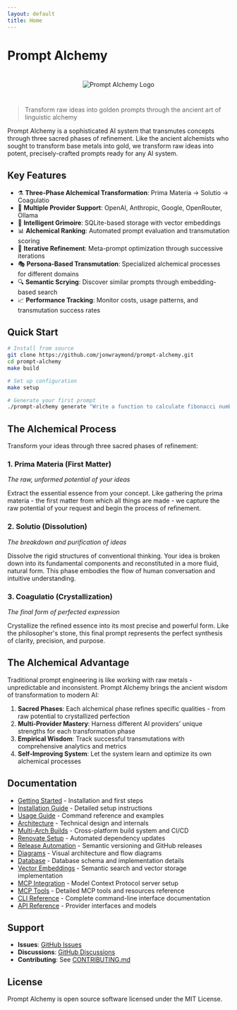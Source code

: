 ```yaml
---
layout: default
title: Home
---
```


# Prompt Alchemy

<div style="text-align: center; margin: 40px 0;">
  <img src="/assets/prompt_alchemy2.png" alt="Prompt Alchemy Logo" style="max-width: 400px;">
</div>

> Transform raw ideas into golden prompts through the ancient art of linguistic alchemy

<div class="alchemical-process">
Prompt Alchemy is a sophisticated AI system that transmutes concepts through three sacred phases of refinement. Like the ancient alchemists who sought to transform base metals into gold, we transform raw ideas into potent, precisely-crafted prompts ready for any AI system.
</div>

## Key Features

- ⚗️ **Three-Phase Alchemical Transformation**: Prima Materia → Solutio → Coagulatio
- 🤖 **Multiple Provider Support**: OpenAI, Anthropic, Google, OpenRouter, Ollama
- 💾 **Intelligent Grimoire**: SQLite-based storage with vector embeddings
- 📊 **Alchemical Ranking**: Automated prompt evaluation and transmutation scoring
- 🔄 **Iterative Refinement**: Meta-prompt optimization through successive iterations
- 🎭 **Persona-Based Transmutation**: Specialized alchemical processes for different domains
- 🔍 **Semantic Scrying**: Discover similar prompts through embedding-based search
- 📈 **Performance Tracking**: Monitor costs, usage patterns, and transmutation success rates

## Quick Start

```bash
# Install from source
git clone https://github.com/jonwraymond/prompt-alchemy.git
cd prompt-alchemy
make build

# Set up configuration
make setup

# Generate your first prompt
./prompt-alchemy generate "Write a function to calculate fibonacci numbers"
```

## The Alchemical Process

<div class="alchemical-process">
Transform your ideas through three sacred phases of refinement:

### 1. <span class="phase-badge">Prima Materia</span> (First Matter)
*The raw, unformed potential of your ideas*

Extract the essential essence from your concept. Like gathering the prima materia - the first matter from which all things are made - we capture the raw potential of your request and begin the process of refinement.

### 2. <span class="phase-badge">Solutio</span> (Dissolution)
*The breakdown and purification of ideas*

Dissolve the rigid structures of conventional thinking. Your idea is broken down into its fundamental components and reconstituted in a more fluid, natural form. This phase embodies the flow of human conversation and intuitive understanding.

### 3. <span class="phase-badge">Coagulatio</span> (Crystallization)
*The final form of perfected expression*

Crystallize the refined essence into its most precise and powerful form. Like the philosopher's stone, this final prompt represents the perfect synthesis of clarity, precision, and purpose.
</div>

## The Alchemical Advantage

Traditional prompt engineering is like working with raw metals - unpredictable and inconsistent. Prompt Alchemy brings the ancient wisdom of transformation to modern AI:

1. **Sacred Phases**: Each alchemical phase refines specific qualities - from raw potential to crystallized perfection
2. **Multi-Provider Mastery**: Harness different AI providers' unique strengths for each transformation phase
3. **Empirical Wisdom**: Track successful transmutations with comprehensive analytics and metrics
4. **Self-Improving System**: Let the system learn and optimize its own alchemical processes

## Documentation

- [Getting Started](./getting-started) - Installation and first steps
- [Installation Guide](./installation) - Detailed setup instructions
- [Usage Guide](./usage) - Command reference and examples
- [Architecture](./architecture) - Technical design and internals
- [Multi-Arch Builds](./multi-arch-builds) - Cross-platform build system and CI/CD
- [Renovate Setup](./renovate-setup) - Automated dependency updates
- [Release Automation](./release-automation) - Semantic versioning and GitHub releases
- [Diagrams](./diagrams) - Visual architecture and flow diagrams
- [Database](./database) - Database schema and implementation details
- [Vector Embeddings](./vector-embeddings) - Semantic search and vector storage implementation
- [MCP Integration](./mcp-integration) - Model Context Protocol server setup
- [MCP Tools](./mcp-tools) - Detailed MCP tools and resources reference
- [CLI Reference](./cli-reference) - Complete command-line interface documentation
- [API Reference](./api-reference) - Provider interfaces and models

## Support

- **Issues**: [GitHub Issues](https://github.com/jonwraymond/prompt-alchemy/issues)
- **Discussions**: [GitHub Discussions](https://github.com/jonwraymond/prompt-alchemy/discussions)
- **Contributing**: See [CONTRIBUTING.md](https://github.com/jonwraymond/prompt-alchemy/blob/main/CONTRIBUTING.md)

## License

Prompt Alchemy is open source software licensed under the MIT License.